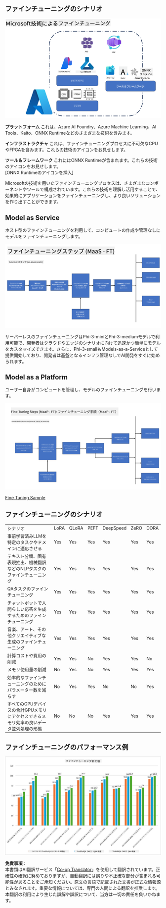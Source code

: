 <!--
CO_OP_TRANSLATOR_METADATA:
{
  "original_hash": "cb5648935f63edc17e95ce38f23adc32",
  "translation_date": "2025-05-08T05:22:09+00:00",
  "source_file": "md/03.FineTuning/FineTuning_Scenarios.md",
  "language_code": "ja"
}
-->
## ファインチューニングのシナリオ

![FineTuning with MS Services](../../../../translated_images/FinetuningwithMS.3d0cec8ae693e094c38c72575e63f2c9bf1cf980ab90f1388e102709f9c979e5.ja.png)

**プラットフォーム** これは、Azure AI Foundry、Azure Machine Learning、AI Tools、Kaito、ONNX Runtimeなどのさまざまな技術を含みます。

**インフラストラクチャ** これは、ファインチューニングプロセスに不可欠なCPUやFPGAを含みます。これらの技術のアイコンをお見せします。

**ツール＆フレームワーク** これにはONNX Runtimeが含まれます。これらの技術のアイコンをお見せします。  
[ONNX Runtimeのアイコンを挿入]

Microsoftの技術を用いたファインチューニングプロセスは、さまざまなコンポーネントやツールで構成されています。これらの技術を理解し活用することで、効果的にアプリケーションをファインチューニングし、より良いソリューションを作り出すことができます。

## Model as Service

ホスト型のファインチューニングを利用して、コンピュートの作成や管理なしにモデルをファインチューニングします。

![MaaS Fine Tuning](../../../../translated_images/MaaSfinetune.3eee4630607aff0d0a137b16ab79ec5977ece923cd1fdd89557a2655c632669d.ja.png)

サーバーレスのファインチューニングはPhi-3-miniとPhi-3-mediumモデルで利用可能で、開発者はクラウドやエッジのシナリオに向けて迅速かつ簡単にモデルをカスタマイズできます。さらに、Phi-3-smallもModels-as-a-Serviceとして提供開始しており、開発者は基盤となるインフラ管理なしでAI開発をすぐに始められます。

## Model as a Platform

ユーザー自身がコンピュートを管理し、モデルのファインチューニングを行います。

![Maap Fine Tuning](../../../../translated_images/MaaPFinetune.fd3829c1122f5d1c4a6a91593ebc348548410e162acda34f18034384e3b3816a.ja.png)

[Fine Tuning Sample](https://github.com/Azure/azureml-examples/blob/main/sdk/python/foundation-models/system/finetune/chat-completion/chat-completion.ipynb)

## ファインチューニングのシナリオ

| | | | | | | |
|-|-|-|-|-|-|-|
|シナリオ|LoRA|QLoRA|PEFT|DeepSpeed|ZeRO|DORA|
|事前学習済みLLMを特定のタスクやドメインに適応させる|Yes|Yes|Yes|Yes|Yes|Yes|
|テキスト分類、固有表現抽出、機械翻訳などのNLPタスクのファインチューニング|Yes|Yes|Yes|Yes|Yes|Yes|
|QAタスクのファインチューニング|Yes|Yes|Yes|Yes|Yes|Yes|
|チャットボットで人間らしい応答を生成するためのファインチューニング|Yes|Yes|Yes|Yes|Yes|Yes|
|音楽、アート、その他クリエイティブな生成のファインチューニング|Yes|Yes|Yes|Yes|Yes|Yes|
|計算コストや費用の削減|Yes|Yes|No|Yes|Yes|No|
|メモリ使用量の削減|No|Yes|No|Yes|Yes|Yes|
|効率的なファインチューニングのためにパラメーター数を減らす|No|Yes|Yes|No|No|Yes|
|すべてのGPUデバイスの合計GPUメモリにアクセスできるメモリ効率の良いデータ並列処理の形態|No|No|No|Yes|Yes|Yes|

## ファインチューニングのパフォーマンス例

![Finetuning Performance](../../../../translated_images/Finetuningexamples.a9a41214f8f5afc186adb16a413b1c17e2f43a89933ba95feb5aee84b0b24add.ja.png)

**免責事項**：  
本書類はAI翻訳サービス「[Co-op Translator](https://github.com/Azure/co-op-translator)」を使用して翻訳されています。正確性の確保に努めておりますが、自動翻訳には誤りや不正確な部分が含まれる可能性があることをご承知ください。原文の言語で記載された文書が正式な情報源とみなされます。重要な情報については、専門の人間による翻訳を推奨します。本翻訳の利用により生じた誤解や誤訳について、当方は一切の責任を負いかねます。